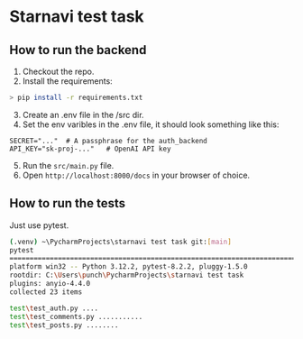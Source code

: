 # Starnavi test task

## How to run the backend
1. Checkout the repo.
2. Install the requirements:
```bash
> pip install -r requirements.txt
```
3. Create an .env file in the /src dir.
4. Set the env varibles in the .env file, it should look something like this:
```
SECRET="..."  # A passphrase for the auth_backend
API_KEY="sk-proj-..."   # OpenAI API key
```
5. Run the `src/main.py` file.
6. Open `http://localhost:8000/docs` in your browser of choice.


## How to run the tests
Just use pytest.
```bash
(.venv) ~\PycharmProjects\starnavi test task git:[main]
pytest
======================================================================================== test session starts =========================================================================================
platform win32 -- Python 3.12.2, pytest-8.2.2, pluggy-1.5.0
rootdir: C:\Users\punch\PycharmProjects\starnavi test task
plugins: anyio-4.4.0
collected 23 items                                                                                                                                                                                    

test\test_auth.py ....                                                                                                                                                                          [ 17%]
test\test_comments.py ...........                                                                                                                                                               [ 65%]
test\test_posts.py ........     
```
